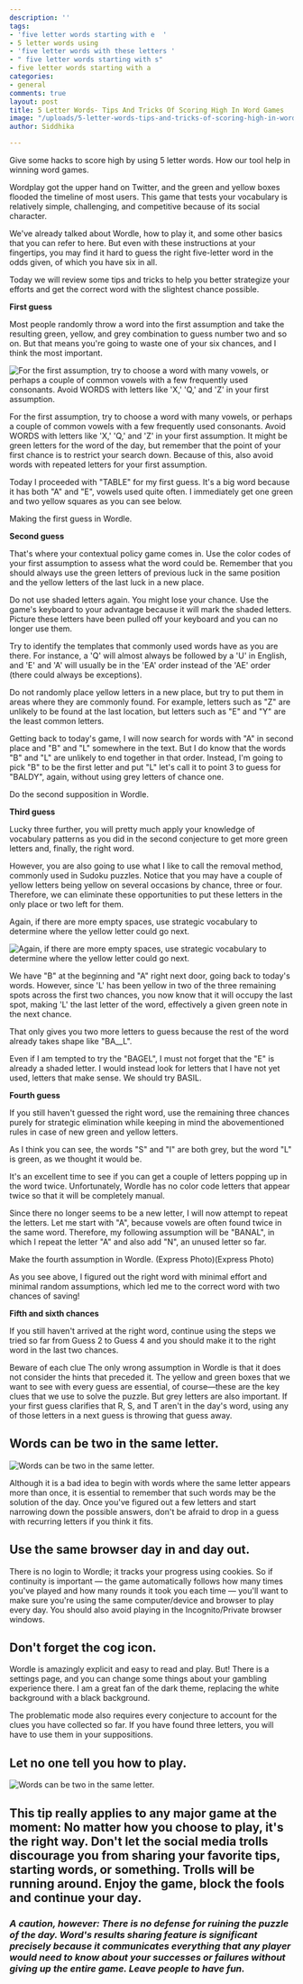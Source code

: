 ```yaml
---
description: ''
tags:
- 'five letter words starting with e  '
- 5 letter words using
- 'five letter words with these letters '
- " five letter words starting with s"
- five letter words starting with a
categories:
- general
comments: true
layout: post
title: 5 Letter Words- Tips And Tricks Of Scoring High In Word Games
image: "/uploads/5-letter-words-tips-and-tricks-of-scoring-high-in-word-games.png"
author: Siddhika

---
```

Give some hacks to score high by using 5 letter words. How our tool help in winning word games.

Wordplay got the upper hand on Twitter, and the green and yellow boxes flooded the timeline of most users. This game that tests your vocabulary is relatively simple, challenging, and competitive because of its social character.

We've already talked about Wordle, how to play it, and some other basics that you can refer to here. But even with these instructions at your fingertips, you may find it hard to guess the right five-letter word in the odds given, of which you have six in all.

Today we will review some tips and tricks to help you better strategize your efforts and get the correct word with the slightest chance possible.

**First guess**

Most people randomly throw a word into the first assumption and take the resulting green, yellow, and grey combination to guess number two and so on. But that means you're going to waste one of your six chances, and I think the most important.

![For the first assumption, try to choose a word with many vowels, or perhaps a couple of common vowels with a few frequently used consonants. Avoid WORDS with letters like 'X,' 'Q,' and 'Z' in your first assumption.](/uploads/2011.PNG "word game")

For the first assumption, try to choose a word with many vowels, or perhaps a couple of common vowels with a few frequently used consonants. Avoid WORDS with letters like 'X,' 'Q,' and 'Z' in your first assumption. It might be green letters for the word of the day, but remember that the point of your first chance is to restrict your search down. Because of this, also avoid words with repeated letters for your first assumption.

Today I proceeded with "TABLE" for my first guess. It's a big word because it has both "A" and "E", vowels used quite often. I immediately get one green and two yellow squares as you can see below.

Making the first guess in Wordle.

**Second guess**

That's where your contextual policy game comes in. Use the color codes of your first assumption to assess what the word could be. Remember that you should always use the green letters of previous luck in the same position and the yellow letters of the last luck in a new place.

Do not use shaded letters again. You might lose your chance. Use the game's keyboard to your advantage because it will mark the shaded letters. Picture these letters have been pulled off your keyboard and you can no longer use them.

Try to identify the templates that commonly used words have as you are there. For instance, a 'Q' will almost always be followed by a 'U' in English, and 'E' and 'A' will usually be in the 'EA' order instead of the 'AE' order (there could always be exceptions).

Do not randomly place yellow letters in a new place, but try to put them in areas where they are commonly found. For example, letters such as "Z" are unlikely to be found at the last location, but letters such as "E" and "Y" are the least common letters.

Getting back to today's game, I will now search for words with "A" in second place and "B" and "L" somewhere in the text. But I do know that the words "B" and "L" are unlikely to end together in that order. Instead, I'm going to pick "B" to be the first letter and put "L" let's call it to point 3 to guess for "BALDY", again, without using grey letters of chance one.

Do the second supposition in Wordle.

**Third guess**

Lucky three further, you will pretty much apply your knowledge of vocabulary patterns as you did in the second conjecture to get more green letters and, finally, the right word.

However, you are also going to use what I like to call the removal method, commonly used in Sudoku puzzles. Notice that you may have a couple of yellow letters being yellow on several occasions by chance, three or four. Therefore, we can eliminate these opportunities to put these letters in the only place or two left for them.

Again, if there are more empty spaces, use strategic vocabulary to determine where the yellow letter could go next.

![Again, if there are more empty spaces, use strategic vocabulary to determine where the yellow letter could go next.](/uploads/20144.PNG "third guess")

We have "B" at the beginning and "A" right next door, going back to today's words. However, since 'L' has been yellow in two of the three remaining spots across the first two chances, you now know that it will occupy the last spot, making 'L' the last letter of the word, effectively a given green note in the next chance.

That only gives you two more letters to guess because the rest of the word already takes shape like "BA__L".

Even if I am tempted to try the "BAGEL", I must not forget that the "E" is already a shaded letter. I would instead look for letters that I have not yet used, letters that make sense. We should try BASIL.

**Fourth guess**

If you still haven't guessed the right word, use the remaining three chances purely for strategic elimination while keeping in mind the abovementioned rules in case of new green and yellow letters.

As I think you can see, the words "S" and "I" are both grey, but the word "L" is green, as we thought it would be.

It's an excellent time to see if you can get a couple of letters popping up in the word twice. Unfortunately, Wordle has no color code letters that appear twice so that it will be completely manual.

Since there no longer seems to be a new letter, I will now attempt to repeat the letters. Let me start with "A", because vowels are often found twice in the same word. Therefore, my following assumption will be "BANAL", in which I repeat the letter "A" and also add "N", an unused letter so far.

Make the fourth assumption in Wordle. (Express Photo)(Express Photo)

As you see above, I figured out the right word with minimal effort and minimal random assumptions, which led me to the correct word with two chances of saving!

**Fifth and sixth chances**

If you still haven't arrived at the right word, continue using the steps we tried so far from Guess 2 to Guess 4 and you should make it to the right word in the last two chances.

Beware of each clue The only wrong assumption in Wordle is that it does not consider the hints that preceded it. The yellow and green boxes that we want to see with every guess are essential, of course—these are the key clues that we use to solve the puzzle. But grey letters are also important. If your first guess clarifies that R, S, and T aren't in the day's word, using any of those letters in a next guess is throwing that guess away.

## **Words can be two in the same letter.**

![Words can be two in the same letter.](/uploads/201554.PNG "Words can be two")

Although it is a bad idea to begin with words where the same letter appears more than once, it is essential to remember that such words may be the solution of the day. Once you've figured out a few letters and start narrowing down the possible answers, don't be afraid to drop in a guess with recurring letters if you think it fits.

## **Use the same browser day in and day out.**

There is no login to Wordle; it tracks your progress using cookies. So if continuity is important — the game automatically follows how many times you've played and how many rounds it took you each time — you'll want to make sure you're using the same computer/device and browser to play every day. You should also avoid playing in the Incognito/Private browser windows.

## **Don't forget the cog icon.**

Wordle is amazingly explicit and easy to read and play. But! There is a settings page, and you can change some things about your gambling experience there. I am a great fan of the dark theme, replacing the white background with a black background.

The problematic mode also requires every conjecture to account for the clues you have collected so far. If you have found three letters, you will have to use them in your suppositions.

## Let no one tell you how to play.

![Words can be two in the same letter.](/uploads/20112.PNG "TIP FOR GAMERS")

## This tip really applies to any major game at the moment: No matter how you choose to play, it's the right way. Don't let the social media trolls discourage you from sharing your favorite tips, starting words, or something. Trolls will be running around. Enjoy the game, block the fools and continue your day.

### **_A caution, however: There is no defense for ruining the puzzle of the day. Word's results sharing feature is significant precisely because it communicates everything that any player would need to know about your successes or failures without giving up the entire game. Leave people to have fun._**